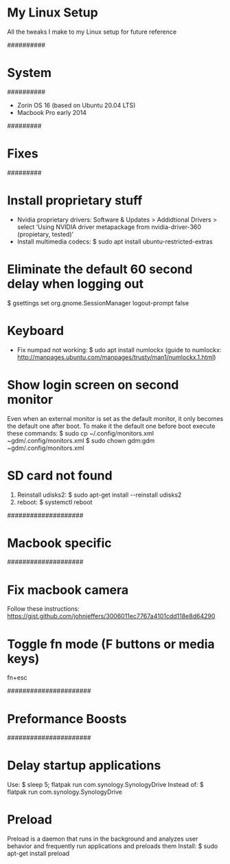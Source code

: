 # My Linux Setup

All the tweaks I make to my Linux setup for future reference

##########
# System #
##########

- Zorin OS 16 (based on Ubuntu 20.04 LTS)
- Macbook Pro early 2014

#########
# Fixes #
#########

# Install proprietary stuff
- Nvidia proprietary drivers: Software & Updates > Addidtional Drivers > select 'Using NVIDIA driver metapackage from nvidia-driver-360 (propietary, tested)'
- Install multimedia codecs: $ sudo apt install ubuntu-restricted-extras

# Eliminate the default 60 second delay when logging out
$ gsettings set org.gnome.SessionManager logout-prompt false

# Keyboard
- Fix numpad not working: $ udo apt install numlockx (guide to numlockx: http://manpages.ubuntu.com/manpages/trusty/man1/numlockx.1.html)

# Show login screen on second monitor
Even when an external monitor is set as the default monitor, it only becomes the default one after boot.
To make it the default one before boot execute these commands:
$ sudo cp ~/.config/monitors.xml ~gdm/.config/monitors.xml
$ sudo chown gdm:gdm ~gdm/.config/monitors.xml

# SD card not found
1. Reinstall udisks2: $ sudo apt-get install --reinstall udisks2
2. reboot: $ systemctl reboot

####################
# Macbook specific #
####################

# Fix macbook camera
Follow these instructions: https://gist.github.com/johnjeffers/3006011ec7767a4101cdd118e8d64290

# Toggle fn mode (F buttons or media keys)
fn+esc

######################
# Preformance Boosts #
######################

# Delay startup applications
Use: $ sleep 5; flatpak run com.synology.SynologyDrive
Instead of: $ flatpak run com.synology.SynologyDrive

# Preload
Preload is a daemon that runs in the background and analyzes user behavior and frequently run applications and preloads them
Install: $ sudo apt-get install preload
